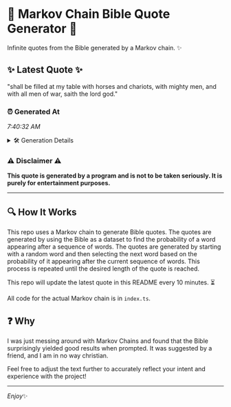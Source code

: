 # 📖 Markov Chain Bible Quote Generator 📖

Infinite quotes from the Bible generated by a Markov chain. ✨

## ✨ Latest Quote ✨
"shall be filled at my table with horses and chariots, with mighty men, and with all men of war, saith the lord god."

### ⏰ Generated At
*7:40:32 AM*

<details>
    <summary>🛠️ Generation Details</summary>
    <p>
        <strong>🌱 Seed:</strong> shall<br>
        <strong>🔄 Iterations:</strong> 22<br>
        <strong>📜 Context History:</strong><br>[ shall ]: be<br>[ shall, be ]: filled<br>[ shall, be, filled ]: at<br>[ shall, be, filled, at ]: my<br>[ shall, be, filled, at, my ]: table<br>[ shall, be, filled, at, my, table ]: with<br>[ be, filled, at, my, table, with ]: horses<br>[ filled, at, my, table, with, horses ]: and<br>[ at, my, table, with, horses, and ]: chariots,<br>[ my, table, with, horses, and, chariots, ]: with<br>[ table, with, horses, and, chariots,, with ]: mighty<br>[ with, horses, and, chariots,, with, mighty ]: men,<br>[ horses, and, chariots,, with, mighty, men, ]: and<br>[ and, chariots,, with, mighty, men,, and ]: with<br>[ chariots,, with, mighty, men,, and, with ]: all<br>[ with, mighty, men,, and, with, all ]: men<br>[ mighty, men,, and, with, all, men ]: of<br>[ men,, and, with, all, men, of ]: war,<br>[ and, with, all, men, of, war, ]: saith<br>[ with, all, men, of, war,, saith ]: the<br>[ all, men, of, war,, saith, the ]: lord<br>[ men, of, war,, saith, the, lord ]: god.<br>
    </p>
</details>

### ⚠️ Disclaimer ⚠️
**This quote is generated by a program and is not to be taken seriously. It is purely for entertainment purposes.**

---

## 🔍 How It Works

This repo uses a Markov chain to generate Bible quotes. The quotes are generated by using the Bible as a dataset to find the probability of a word appearing after a sequence of words. The quotes are generated by starting with a random word and then selecting the next word based on the probability of it appearing after the current sequence of words. This process is repeated until the desired length of the quote is reached.

This repo will update the latest quote in this README every 10 minutes. ⏳

All code for the actual Markov chain is in `index.ts`.

## ❓ Why

I was just messing around with Markov Chains and found that the Bible surprisingly yielded good results when prompted. 
It was suggested by a friend, and I am in no way christian.

Feel free to adjust the text further to accurately reflect your intent and experience with the project!

---

*Enjoy*✨
